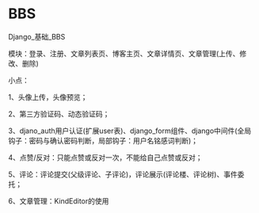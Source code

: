 # BBS
Django_基础_BBS

模块：登录、注册、文章列表页、博客主页、文章详情页、文章管理(上传、修改、删除)


小点：

1、头像上传，头像预览；

2、第三方验证码、动态验证码；

3、djano_auth用户认证(扩展user表)、django_form组件、django中间件(全局钩子：密码与确认密码判断，局部钩子：用户名铭感词判断)；

4、点赞/反对：只能点赞或反对一次，不能给自己点赞或反对；

5、评论：评论提交(父级评论、子评论)，评论展示(评论楼、评论树)、事件委托；

6、文章管理：KindEditor的使用
